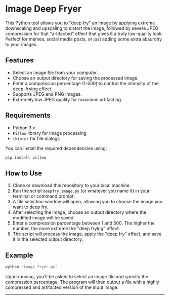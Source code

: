 # Image Deep Fryer

This Python tool allows you to "deep fry" an image by applying extreme downscaling and upscaling to distort the image, followed by severe JPEG compression for that "artifacted" effect that gives it a truly low-quality look. Perfect for memes, social media posts, or just adding some extra absurdity to your images.

## Features

- Select an image file from your computer.
- Choose an output directory for saving the processed image.
- Enter a compression percentage (1-500) to control the intensity of the deep-frying effect.
- Supports JPEG and PNG images.
- Extremely low JPEG quality for maximum artifacting.

## Requirements

- Python 3.x
- `Pillow` library for image processing
- `tkinter` for file dialogs

You can install the required dependencies using:

```bash
pip install pillow
```

## How to Use

1. Clone or download this repository to your local machine.
2. Run the script `deepfry_image.py` (or whatever you name it) in your terminal or command prompt.
3. A file selection window will open, allowing you to choose the image you want to deep fry.
4. After selecting the image, choose an output directory where the modified image will be saved.
5. Enter a compression percentage between 1 and 500. The higher the number, the more extreme the "deep frying" effect.
6. The script will process the image, apply the "deep fry" effect, and save it in the selected output directory.

## Example

```bash
python "image fryer.py"
```

Upon running, you'll be asked to select an image file and specify the compression percentage. The program will then output a file with a highly compressed and artifacted version of the input image.

---
